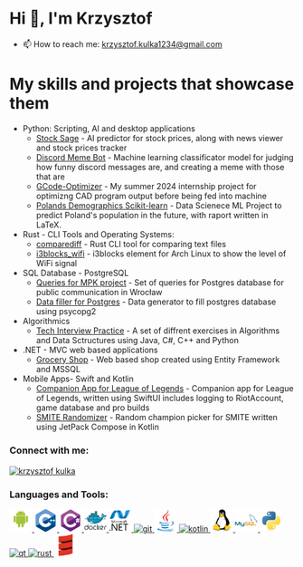 # Hi 👋, I'm Krzysztof
- 📫 How to reach me: [krzysztof.kulka1234@gmail.com](krzysztof.kulka1234@gmail.com)
# My skills and projects that showcase them
- Python: Scripting, AI and desktop applications
  - [Stock Sage](https://github.com/coolka1234/Stock-Sage) - AI predictor for stock prices, along with news viewer and stock prices tracker
  - [Discord Meme Bot](https://github.com/coolka1234/Discord-Goes-Hard-Bot) - Machine learning classificator model for judging how funny discord messages are, and creating a meme with those that are
  - [GCode-Optimizer](https://github.com/coolka1234/GCodeOptimizer) - My summer 2024 internship project for optimizng CAD program output before being fed into machine
  - [Polands Demographics Scikit-learn](https://github.com/coolka1234/scikit-learn-poland-demography) - Data Scienece ML Project to predict Poland's population in the future, with raport written in LaTeX.
- Rust - CLI Tools and Operating Systems:
  - [comparediff](https://github.com/coolka1234/comparediff) - Rust CLI tool for comparing text files
  - [i3blocks_wifi](https://github.com/coolka1234/i3blocks_wifi) - i3blocks element for Arch Linux to show the level of WiFi signal
- SQL Database - PostgreSQL
  - [Queries for MPK project](https://github.com/coolka1234/PostgresSQL-Queries-MPK) - Set of queries for Postgres database for public communication in Wrocław
  - [Data filler for Postgres](https://github.com/coolka1234/Data-Generator) - Data generator to fill postgres database using psycopg2
- Algorithmics
  - [Tech Interview Practice](https://github.com/coolka1234/Tech-Interview-Pratice) - A set of diffrent exercises in Algorithms and Data Sctructures using Java, C#, C++ and Python
- .NET - MVC web based applications
  - [Grocery Shop](https://github.com/coolka1234/Grocery-Shop-MVC-.NET) - Web based shop created using Entity Framework and MSSQL
- Mobile Apps- Swift and Kotlin
  - [Companion App for League of Legends](https://github.com/coolka1234/LoL-Builder-Swift) - Companion app for League of Legends, written using SwiftUI includes logging to RiotAccount, game database and pro builds
  - [SMITE Randomizer](https://github.com/coolka1234/SMITE-Randomizer-App) - Random champion picker for SMITE written using JetPack Compose in Kotlin


<h3 align="left">Connect with me:</h3>
<p align="left">
<a href="https://linkedin.com/in/krzysztof-kulka-773169266" target="blank"><img align="center" src="https://raw.githubusercontent.com/rahuldkjain/github-profile-readme-generator/master/src/images/icons/Social/linked-in-alt.svg" alt="krzysztof kulka" height="30" width="40" /></a>
</p>

<h3 align="left">Languages and Tools:</h3>
<p align="left"> <a href="https://developer.android.com" target="_blank" rel="noreferrer"> <img src="https://raw.githubusercontent.com/devicons/devicon/master/icons/android/android-original-wordmark.svg" alt="android" width="40" height="40"/> </a> <a href="https://www.w3schools.com/cpp/" target="_blank" rel="noreferrer"> <img src="https://raw.githubusercontent.com/devicons/devicon/master/icons/cplusplus/cplusplus-original.svg" alt="cplusplus" width="40" height="40"/> </a> <a href="https://www.w3schools.com/cs/" target="_blank" rel="noreferrer"> <img src="https://raw.githubusercontent.com/devicons/devicon/master/icons/csharp/csharp-original.svg" alt="csharp" width="40" height="40"/> </a> <a href="https://www.docker.com/" target="_blank" rel="noreferrer"> <img src="https://raw.githubusercontent.com/devicons/devicon/master/icons/docker/docker-original-wordmark.svg" alt="docker" width="40" height="40"/> </a> <a href="https://dotnet.microsoft.com/" target="_blank" rel="noreferrer"> <img src="https://raw.githubusercontent.com/devicons/devicon/master/icons/dot-net/dot-net-original-wordmark.svg" alt="dotnet" width="40" height="40"/> </a> <a href="https://git-scm.com/" target="_blank" rel="noreferrer"> <img src="https://www.vectorlogo.zone/logos/git-scm/git-scm-icon.svg" alt="git" width="40" height="40"/> </a> <a href="https://www.java.com" target="_blank" rel="noreferrer"> <img src="https://raw.githubusercontent.com/devicons/devicon/master/icons/java/java-original.svg" alt="java" width="40" height="40"/> </a> <a href="https://kotlinlang.org" target="_blank" rel="noreferrer"> <img src="https://www.vectorlogo.zone/logos/kotlinlang/kotlinlang-icon.svg" alt="kotlin" width="40" height="40"/> </a> <a href="https://www.linux.org/" target="_blank" rel="noreferrer"> <img src="https://raw.githubusercontent.com/devicons/devicon/master/icons/linux/linux-original.svg" alt="linux" width="40" height="40"/> </a> <a href="https://www.mysql.com/" target="_blank" rel="noreferrer"> <img src="https://raw.githubusercontent.com/devicons/devicon/master/icons/mysql/mysql-original-wordmark.svg" alt="mysql" width="40" height="40"/> </a> <a href="https://www.python.org" target="_blank" rel="noreferrer"> <img src="https://raw.githubusercontent.com/devicons/devicon/master/icons/python/python-original.svg" alt="python" width="40" height="40"/> </a> <a href="https://www.qt.io/" target="_blank" rel="noreferrer"> <img src="https://upload.wikimedia.org/wikipedia/commons/0/0b/Qt_logo_2016.svg" alt="qt" width="40" height="40"/> </a> <a href="https://www.rust-lang.org" target="_blank" rel="noreferrer"> <img src="https://encrypted-tbn0.gstatic.com/images?q=tbn:ANd9GcQ3X6kNltLcXvHc8akxDy_JpYrZkABotlFLrQ&s" alt="rust" width="40" height="40"/> </a> <a href="https://www.scala-lang.org" target="_blank" rel="noreferrer"> <img src="https://raw.githubusercontent.com/devicons/devicon/master/icons/scala/scala-original.svg" alt="scala" width="40" height="40"/> </a> </p>



